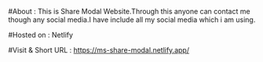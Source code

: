 #About :
This is Share Modal Website.Through this anyone can contact me though any social media.I have include all my social media which i am using.

#Hosted on :
Netlify

#Visit & Short URL :
https://ms-share-modal.netlify.app/
